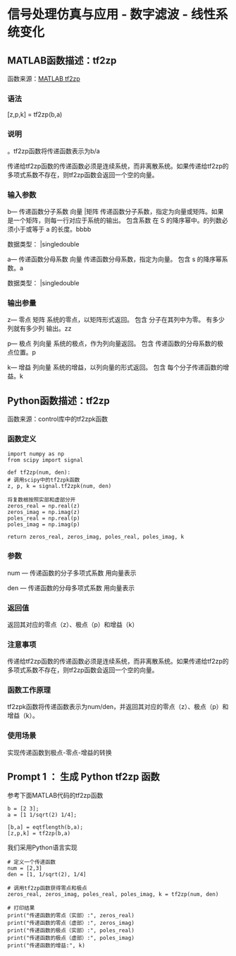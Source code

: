 # 信号处理仿真与应用 - 数字滤波 - 线性系统变化

## MATLAB函数描述：tf2zp

函数来源：[MATLAB tf2zp](https://ww2.mathworks.cn/help/signal/ref/tf2zp.html)

### 语法

[z,p,k] = tf2zp(b,a)

### 说明
。tf2zp函数将传递函数表示为b/a

传递给tf2zp函数的传递函数必须是连续系统，而非离散系统。如果传递给tf2zp的多项式系数不存在，则tf2zp函数会返回一个空的向量。
### 输入参数

b— 传递函数分子系数
向量 |矩阵
传递函数分子系数，指定为向量或矩阵。如果是一个矩阵，则每一行对应于系统的输出。 包含系数 在 S 的降序幂中。的列数必须小于或等于 a 的长度。bbbb

数据类型： |singledouble

a— 传递函数分母系数
向量
传递函数分母系数，指定为向量。 包含 s 的降序幂系数。a

数据类型： |singledouble
### 输出参量
z— 零点
矩阵
系统的零点，以矩阵形式返回。 包含 分子在其列中为零。 有多少列就有多少列 输出。zz

p— 极点
列向量
系统的极点，作为列向量返回。 包含 传递函数的分母系数的极点位置。p

k— 增益
列向量
系统的增益，以列向量的形式返回。 包含 每个分子传递函数的增益。k


## Python函数描述：tf2zp

函数来源：control库中的tf2zpk函数

### 函数定义
    import numpy as np
    from scipy import signal

    def tf2zp(num, den):
    # 调用scipy中的tf2zpk函数
    z, p, k = signal.tf2zpk(num, den)
    
    将复数根按照实部和虚部分开
    zeros_real = np.real(z)
    zeros_imag = np.imag(z)
    poles_real = np.real(p)
    poles_imag = np.imag(p)
    
    return zeros_real, zeros_imag, poles_real, poles_imag, k

### 参数

num — 传递函数的分子多项式系数
用向量表示 

den — 传递函数的分母多项式系数
用向量表示

### 返回值
返回其对应的零点（z）、极点（p）和增益（k）
### 注意事项
传递给tf2zp函数的传递函数必须是连续系统，而非离散系统。如果传递给tf2zp的多项式系数不存在，则tf2zp函数会返回一个空的向量。
### 函数工作原理
tf2zpk函数将传递函数表示为num/den，并返回其对应的零点（z）、极点（p）和增益（k）。
### 使用场景
实现传递函数到极点-零点-增益的转换

## Prompt 1 ： 生成 Python tf2zp 函数

参考下面MATLAB代码的tf2zp函数
```
b = [2 3];
a = [1 1/sqrt(2) 1/4];

[b,a] = eqtflength(b,a);
[z,p,k] = tf2zp(b,a)

```

我们采用Python语言实现
```
# 定义一个传递函数
num = [2,3]
den = [1, 1/sqrt(2), 1/4]

# 调用tf2zp函数获得零点和极点
zeros_real, zeros_imag, poles_real, poles_imag, k = tf2zp(num, den)

# 打印结果
print("传递函数的零点（实部）:", zeros_real)
print("传递函数的零点（虚部）:", zeros_imag)
print("传递函数的极点（实部）:", poles_real)
print("传递函数的极点（虚部）:", poles_imag)
print("传递函数的增益:", k)







